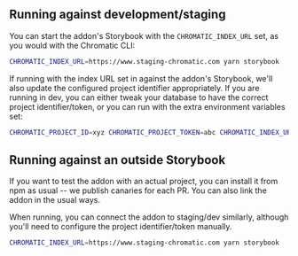 ## Running against development/staging

You can start the addon's Storybook with the `CHROMATIC_INDEX_URL` set, as you would with the Chromatic CLI:

```bash
CHROMATIC_INDEX_URL=https://www.staging-chromatic.com yarn storybook
```

If running with the index URL set in against the addon's Storybook, we'll also update the configured
project identifier appropriately. If you are running in dev, you can either tweak your database to have
the correct project identifier/token, or you can run with the extra environment variables set:

```bash
CHROMATIC_PROJECT_ID=xyz CHROMATIC_PROJECT_TOKEN=abc CHROMATIC_INDEX_URL=https://www.dev-chromatic.com yarn storybook
```

## Running against an outside Storybook

If you want to test the addon with an actual project, you can install it from npm as usual -- we publish canaries for each PR. You can also link the addon in the usual ways.

When running, you can connect the addon to staging/dev similarly, although you'll need to configure the project identifier/token manually.

```bash
CHROMATIC_INDEX_URL=https://www.staging-chromatic.com yarn storybook
```
